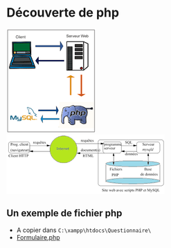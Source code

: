 # Découverte de php
![img1](https://github.com/thfruchart/1nsi-2020/blob/master/Chap20/SchemaClientServeurPHP1.png)
![img2](https://github.com/thfruchart/1nsi-2020/blob/master/Chap20/SchemaClientServeurPHP2.png)

## Un exemple de fichier php
* A copier dans `C:\xampp\htdocs\Questionnaire\`
* [Formulaire.php](Formulaire.php)
